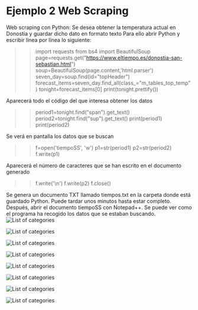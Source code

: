 # Ejemplo 2 Web Scraping
Web scraping con Python: Se desea obtener la temperatura actual en Donostia y guardar dicho dato en formato texto
Para ello abrir Python y escribir línea por línea lo siguiente:

  >>import requests
  >>from bs4 import BeautifulSoup
  >>page=requests.get("https://www.eltiempo.es/donostia-san-sebastian.html")
  >>soup=BeautifulSoup(page.content,'html.parser')
  >>seven_day=soup.find(id="topHeader")
  >>forecast_items=seven_day.find_all(class_="m_tables_top_temp")
  >>tonight=forecast_items[0]
  >>print(tonight.prettify())

Aparecerá todo el código del que interesa obtener los datos

  >>period1=tonight.find("span").get_text()
  >>period2=tonight.find("sup").get_text()
  >>print(period1)
  >>print(period2)
  
Se verá en pantalla los datos que se buscan

  >>f=open('tiempoSS', 'w')
  >>p1=str(period1)
  >>p2=str(period2)
  >>f.write(p1)

Aparecerá el número de caracteres que se han escrito en el documento generado

  >>f.write('\n')
  >>f.write(p2)
  >>f.close()

Se genera un documento TXT llamado tiempos.txt en la carpeta donde está guardado Python. Puede tardar unos minutos hasta estar completo.
Después, abrir el documento tiempoSS con Notepad++. Se puede ver como el programa ha recogido los datos que se estaban buscando. 
![List of categories](https://sofiaherrador.github.io/practicaDatos/fotos/fotos/Capture%2037.PNG)

![List of categories](https://sofiaherrador.github.io/practicaDatos/fotos/fotos/Capture%2037.PNG)

![List of categories](https://sofiaherrador.github.io/practicaDatos/fotos/fotos/Capture%2038.PNG)

![List of categories](https://sofiaherrador.github.io/practicaDatos/fotos/fotos/Capture%2039.PNG)

![List of categories](https://sofiaherrador.github.io/practicaDatos/fotos/fotos/Capture%2040.PNG)

![List of categories](https://sofiaherrador.github.io/practicaDatos/fotos/fotos/Capture%2041.PNG)

![List of categories](https://sofiaherrador.github.io/practicaDatos/fotos/fotos/Capture%2042.PNG)

![List of categories](https://sofiaherrador.github.io/practicaDatos/fotos/fotos/Capture%2043.PNG)
